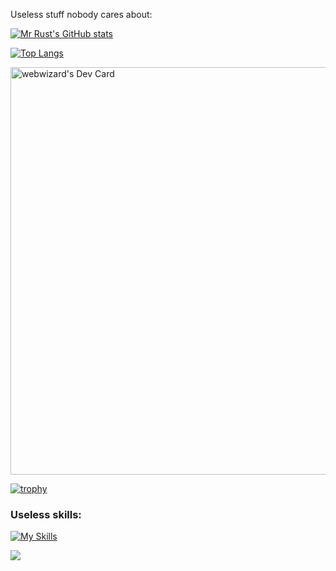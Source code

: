 Useless stuff nobody cares about:

<!-- Github stats -->
<a href="http://www.github.com/AsmodeumX"><img src="https://github-readme-stats.vercel.app/api?username=AsmodeumX&show_icons=true&count_private=true&title_color=0891b2&text_color=ffffff&icon_color=0891b2&bg_color=1c1917&hide_border=true&theme=prussian&show=reviews,discussions_started,discussions_answered,prs_merged,prs_merged_percentage" alt="Mr Rust's GitHub stats" /></a>

<!-- Languages stats -->
[![Top Langs](https://github-readme-stats.vercel.app/api/top-langs/?username=AsmodeumX)](https://github.com/AsmodeumX/github-readme-stats)

<!-- Daily dev -->
<a href="https://app.daily.dev/asmodeusx"><img src="https://api.daily.dev/devcards/v2/rYtucI6ELHJWMTbgKd1Lg.png?r=lun&type=wide" width="652" alt="webwizard's Dev Card"/></a>

<!-- Trophies -->
[![trophy](https://github-profile-trophy.vercel.app/?username=AsmodeumX&theme=onedark)](https://github.com/ryo-ma/github-profile-trophy)

<!-- Skills -->
### Useless skills:
[![My Skills](https://skillicons.dev/icons?i=linux,debian,mint,emacs,fediverse,rust,html,css,svg)](https://skillicons.dev)

<!-- Views -->
![](https://komarev.com/ghpvc/?username=AsmodeumX)

